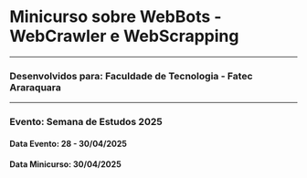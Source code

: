 <h1>Minicurso sobre WebBots - WebCrawler e WebScrapping </h1>
<hr>
<h3>Desenvolvidos para: Faculdade de Tecnologia - Fatec Araraquara</h3>
<hr>
<h3>Evento: Semana de Estudos 2025</h3>
<h4>Data Evento: 28 - 30/04/2025</h4>
<h4>Data Minicurso: 30/04/2025</h4>
